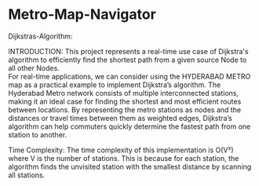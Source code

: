 # Metro-Map-Navigator

Dijkstras-Algorithm:

INTRODUCTION: This project represents a real-time use case of Dijkstra's algorithm to efficiently find the shortest path from a given source Node to all other Nodes.  
For real-time applications, we can consider using the HYDERABAD METRO map as a practical example to implement Dijkstra’s algorithm. The Hyderabad Metro network consists of multiple interconnected stations, making it an ideal case for finding the shortest and most efficient routes between locations. By representing the metro stations as nodes and the distances or travel times between them as weighted edges, Dijkstra’s algorithm can help commuters quickly determine the fastest path from one station to another.

Time Complexity: 
The time complexity of this implementation is O(V²) where V is the number of stations. This is because for each station, the algorithm finds the unvisited station with the smallest distance by scanning all stations.

